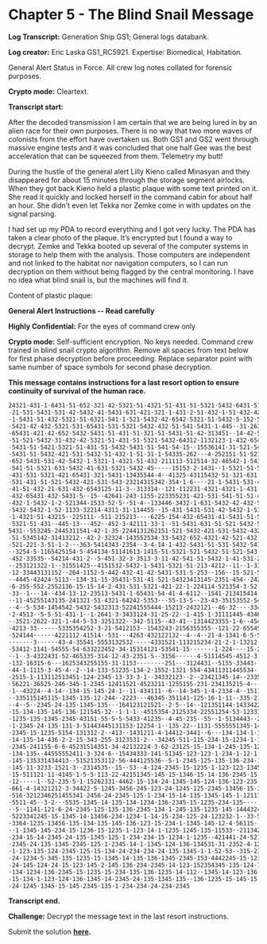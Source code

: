 # Chapter 5 - The Blind Snail Message

**Log Transcript:** Generation Ship GS1; General logs databank.

**Log creator:** Eric Laska GS1_RC5921. Expertise: Biomedical, Habitation.

General Alert Status in Force. All crew log notes collated for forensic purposes.

**Crypto mode:** Cleartext.

**Transcript start:**

After the decoded transmission I am certain that we are being lured in by an alien race for their own purposes. There is no way that two more waves of colonists from the effort have overtaken us. Both GS1 and GS2 went through massive engine tests and it was concluded that one half Gee was the best acceleration that can be squeezed from them. Telemetry my butt!

During the hustle of the general alert Lilly Kieno called Minasyan and they disappeared for about 15 minutes through the storage segment airlocks. When they got back Kieno held a plastic plaque with some text printed on it. She read it quickly and locked herself in the command cabin for about half an hour. She didn’t even let Tekka nor Zemke come in with updates on the signal parsing.

I had set up my PDA to record everything and I got very lucky. The PDA has taken a clear photo of the plaque. It’s encrypted but I found a way to decrypt. Zemke and Tekka booted up several of the computer systems in storage to help them with the analysis. Those computers are independent and not linked to the habitat nor navigation computers, so I can run decryption on them without being flagged by the central monitoring. I have no idea what blind snail is, but the machines will find it. 

Content of plastic plaque:

**General Alert Instructions -- Read carefully**

**Highly Confidential:** For the eyes of command crew only

**Crypto mode:** Self-sufficient encryption. No keys needed. Command crew trained in blind snail crypto algorithm. Remove all spaces from text below for first phase decryption before proceeding. Replace separator point with same number of space symbols for second phase decryption.

**This message contains instructions for a last resort option to ensure continuity of survival of the human race.**

```
24321·431·1·6431·51·652·321·42·5321·51·4321·51·431·51·5321·5432·6431·51·43 ·21·531·5431·531·42·5432·41·5431·631·421·321·1·431·2·51·432·1·51·432·422414432 ·1·5431·51·432·5321·51·6321·541·1·521·5432·42·6542·5321·51·5432·5·152·5·5431 ·5421·42·432·5321·531·65431·531·5321·5432·432·51·541·5431·1·445··31·2631·531 ·65431·421·42·652·5432·5431·51·431·51·321·51·5431·51·42·313451··14·42·521·432 ·51·521·5432·31·432·42·5321·51·431·51·5321·5432·64312·1132123·1·432·65431·41 ·5431·51·5421·5321·51·431·51·5432·5431·51·541·54·15··15536141·31·521·5432 ·5431·51·5432·421·531·5432·51·432·1·51·31·1·54335·262···4·252151·51·521·5432 ·652·5431·531·42·5432·1·5321·1·4321·51·432·211113·512514·32·46542·1·5431·42 ·541·51·5321·631·5432·41·631·5321·5432·45·····15153·2·1431··1·5321·51·521·5432 ·431·531·5321·421·65431·321·5431·13435544·4··41325·43115432·51·321·631·541 ·531·431·51·521·5432·421·531·543·23214315342·354·1·6····21·1·5431·531·42·5432 ·41·51·432·21·631·432·6543125·11·3··313314··121·112231·4321·4321·1·431·51·5432 ·432·65431·432·5431·5··15··42641·243·1155·223355231·421·531·541·51·51·4321 ·432·1·5432·1·2·521344·1533·52·5··51·4··133446·3432·1·631·5432·42·432·51·521 ·5432·5432·1·52·1133·32214·4311·31·114455··15·431·5431·531·42·5432·1·5321 ·1·4321·51·43215··225111··511·215213····6225·154·432·65431·41·5431·51·5421 ·5321·51·431··445·13···452··452·3·42111·33·1··51·5431·631·51·521·5432·531·5432· 5431··553245·2445311541·42·1·35·2244131262151·521·5432·421·531·5432·432 ·51·5345142·31413212··42·2·32324·143552534·33·5432·652·4321·42·521·432·51 ·521·221·3·51·1·2···363·5414343·2354··3·4·14·1·432·5431·51·531·5432·541·51·5151 ··3254·5·1165425154·5·454134·51141613·1415·51·5321·521·5432·51·521·543·4 ·452·33535··54214·431·2··5·451·32·3·3513·3·11·42·541·51·5432·1·41·531·25353115221214641 ··253121322·1··31551425··4151532·5432·1·5431·5321·51·213·4212··11··1·332·44 ·12·33443131152··264·1152·5·442·432·41·42·5431·531·5·253··156··15·521·5325 ··4445·42424·5113··134·31·15·35431·531·41·521·54323413145·2351·454··242·3242 ·6·255·552·2552136·15·15·14·2·431·531·5321·421·22·1·224114·521354·3·52·1·1 ·33··1···14··434·13·12·23513·5431·1·65431·54·41·4·6112··1541·213415414·52244113211 ··11·45255143135·241321·51·4321·64242·5353···55·13·5··23·43·35153552·544422331 ··4··5·534·1454542·5432·5432313·52241555444·15213·2432121··46·32····3345312522 ·2·4513··5·5·51·431·1··1·2641·3·3433124·31·25·22··1·415·1·31111445·434634232 ··3521·2622·321·1·44·5·53·3251322··342·5115··43·41··1314423355·1·6··45443114 ·4213·33······5335354252·3·21·5412153··1543243·2156355355··121·22·65545251 ·524144······4221112·41514··531···4263·432122132··4··4··21·4·1341·6·5·5·21··535 ·······3······43·4·35541·5553132532·····4331521·113215234·21·2·1·13212·5·2······1513352121362442 ·53412·1141·54555·54·633222452·34·15314121·53541·15·······1·224····15·2314113 ··1··3·4322431·52·465335·314·12·43·2351·5··3156······4·51114545·4512·3··245·561121 ·132·16315·6···1625343255155·31·1153········251···3124431··5155·33443····4·2115 ·44·1·1115·3·45·4··2··14·133·51235·134·2·1552·1321·554·43411311445534··2·255122332 ·2515·1·113112513451·124·2345·13·33·3·1··34332123··2··23421345·14··23355524 ·56221·36525·246·345·1·2345·12411521·4523211·1255155·231·234135215·4···3 ·1··43224··4·14··134·15·145·24·1··11·434111··6··14·345·1·4·2334·4··1511141·11 ··335115145115·1345·135·12·244··2223···46345·351141·125·16·1·11··335·21221144 ··4··5··2345·24·135·1345·135···164123121521··2·5··14··121351144·1433422··22·11 ·15·134·135·145·136·121545·32··1·1·1··4515354·2125334·22551254·53·1233152124 ·1235·135·1345·2345·43151·55·5·5·5433·41235··4·45·235··55··1·5134443··24·2345 ·1·2345·24·135·131·3·51443445131153·12254·1··135·22··1131·5555551345·14·13456 ·2345·15·1235·5154·131312·2··413··1431211·4·14412·3441··6···134·134·1·1345·145 ·14·135·14·436·2·2·15·343·255·3123531·2···34245·511·115·234·15·1234·1·1235·1 ·2345·241155·6·6·45231514351·34·42132224·3·62·23125·15·134·1·245·135·1235 ·134·135··44555552411·3·324·6··15434333·141·51345·123·123·1·234·1·12·1·1345 ·145·135331434413··51521353112·56·444125536··5·1·2345·125·135·136·234·1·1345 ·145·11·3233·1521·3··2314535··15··53··4·124·2345·15·1235·1·123·123·13456·234 ·15·511121·11·4145·1·5·5·113·22·42151345·145·15·1346·15·14·136·2345·15·2345 ·12·····1··52·235·5·1·15262331·4462·15·134·24·1345·145·124·136·123·235·24·1241544 ·661·4·14321212·3·34422·5·1245·3456·245·123·24·1245·125·2345·13456·15·323433 ·516·3212346251455341·2456·24·2345·125·1·234·15·14·135·1345·145·1·121111154 ·5511·45··3·2···5535·1345·14·135·134·1234·136·2345·15·1235·234·135·····43544 ··5··1141·121·6·24·2345·125·135·136·2345·134·1·245·135·1235·145·144432421551125 ·5223341245·15·1345·14·13456·234·1234·1·14·15·234·125·24·123232·1··33·54·2 ·3364·1235·13456·135·134·135·145·136·123·15·234·1·1345·145·12·4·56115··13164 ··1·1345·145·234·15·1236·15·1235·1·123·14·1·1235·1245·135·11533··211342··12 ·234·15·14·2345·24·135·1345·125·1·234·234·15·1234·1·1235··421441·24·5215·14 ·2345·24·135·1345·2345·125·1·2345·14·1·1345·124·136·134531·31·2352·4·1236 ·1·123·135·124·2345·125·15·134·24·234·234·24·135·1345·1·1·52·53··315·234·125 ·24·1234·5·345·135·1235·15·1345·14·135·136·1345·2345·153·4442245·15·1235·135 ·24·145·124·24·15·123·145·2·145·136·234·2345·14·123·152354345·135·124·14·135 ·134·1234·136·2345·15·1235·15·234·135·136·1235·14·112··1345·14·123·136·145 ·15·134·1·123·124·136·1345·14·2345·24·135·1345·135··136·1235·15·145·15·234 ·24·1245·1345·15·145·2345·135·1·234·234·24·234·2345
```

**Transcript end.**

**Challenge:** Decrypt the message text in the last resort instructions.

Submit the solution **[here](https://cliffnest.shortinfosec.net/contact).**